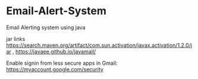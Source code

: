 # Email-Alert-System
 Email Alerting system using java 
 
 jar links
 https://search.maven.org/artifact/com.sun.activation/javax.activation/1.2.0/jar , 
 https://javaee.github.io/javamail/


Enable signin from less secure apps in Gmail: https://myaccount.google.com/security
